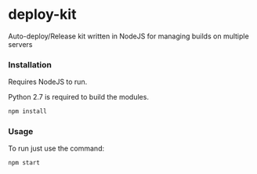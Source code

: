 # deploy-kit
Auto-deploy/Release kit written in NodeJS for managing builds on multiple servers

### Installation

Requires NodeJS to run.

Python 2.7 is required to build the modules.

```bash
npm install
```

### Usage

To run just use the command:
```bash
npm start
```